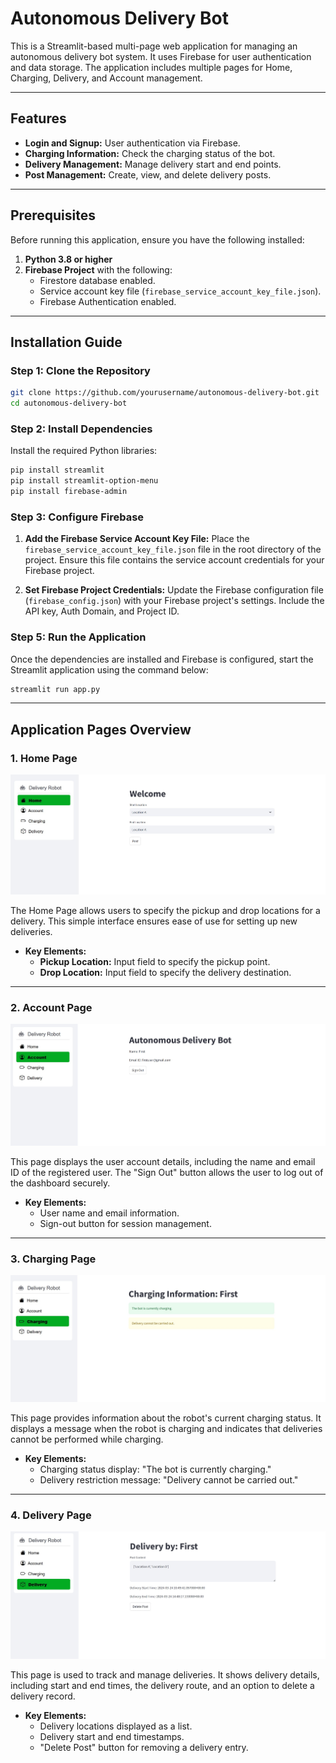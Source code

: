 # Autonomous Delivery Bot

This is a Streamlit-based multi-page web application for managing an autonomous delivery bot system. It uses Firebase for user authentication and data storage. The application includes multiple pages for Home, Charging, Delivery, and Account management.

---

## Features
- **Login and Signup:** User authentication via Firebase.
- **Charging Information:** Check the charging status of the bot.
- **Delivery Management:** Manage delivery start and end points.
- **Post Management:** Create, view, and delete delivery posts.

---

## Prerequisites

Before running this application, ensure you have the following installed:
1. **Python 3.8 or higher**
2. **Firebase Project** with the following:
   - Firestore database enabled.
   - Service account key file (`firebase_service_account_key_file.json`).
   - Firebase Authentication enabled.

---

## Installation Guide

### Step 1: Clone the Repository
```bash
git clone https://github.com/yourusername/autonomous-delivery-bot.git
cd autonomous-delivery-bot
```



### Step 2: Install Dependencies
Install the required Python libraries:


```bash
pip install streamlit
pip install streamlit-option-menu
pip install firebase-admin
```

### Step 3: Configure Firebase
1. **Add the Firebase Service Account Key File:**
   Place the `firebase_service_account_key_file.json` file in the root directory of the project. Ensure this file contains the service account credentials for your Firebase project.

2. **Set Firebase Project Credentials:**
   Update the Firebase configuration file (`firebase_config.json`) with your Firebase project's settings. Include the API key, Auth Domain, and Project ID.

### Step 5: Run the Application

Once the dependencies are installed and Firebase is configured, start the Streamlit application using the command below:

```bash
streamlit run app.py
```

---

## Application Pages Overview

### 1. **Home Page**
![Home Page](home.jpg)

The Home Page allows users to specify the pickup and drop locations for a delivery. This simple interface ensures ease of use for setting up new deliveries.

- **Key Elements:**
  - **Pickup Location:** Input field to specify the pickup point.
  - **Drop Location:** Input field to specify the delivery destination.

---

### 2. **Account Page**
![Account](account.jpg)

This page displays the user account details, including the name and email ID of the registered user. The "Sign Out" button allows the user to log out of the dashboard securely.

- **Key Elements:**
  - User name and email information.
  - Sign-out button for session management.

---

### 3. **Charging Page**
![Charging](charging.jpg)

This page provides information about the robot's current charging status. It displays a message when the robot is charging and indicates that deliveries cannot be performed while charging.

- **Key Elements:**
  - Charging status display: "The bot is currently charging."
  - Delivery restriction message: "Delivery cannot be carried out."

---

### 4. **Delivery Page**
![Delivery](delivery.jpg)

This page is used to track and manage deliveries. It shows delivery details, including start and end times, the delivery route, and an option to delete a delivery record.

- **Key Elements:**
  - Delivery locations displayed as a list.
  - Delivery start and end timestamps.
  - "Delete Post" button for removing a delivery entry.

